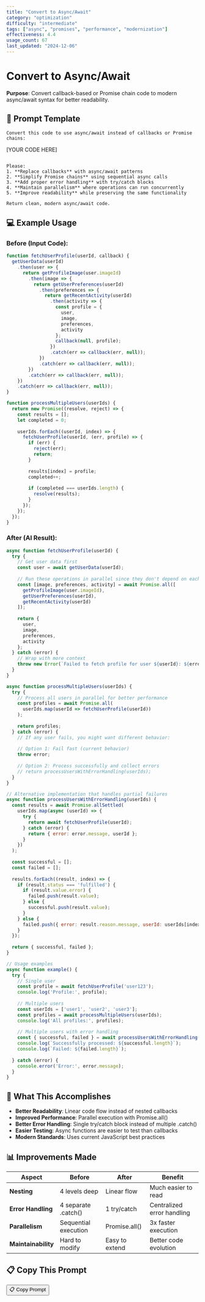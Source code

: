 ```yaml
---
title: "Convert to Async/Await"
category: "optimization"
difficulty: "intermediate"
tags: ["async", "promises", "performance", "modernization"]
effectiveness: 4.4
usage_count: 67
last_updated: "2024-12-06"
---
```


# Convert to Async/Await

**Purpose**: Convert callback-based or Promise chain code to modern async/await syntax for better readability.

## 📝 Prompt Template

```
Convert this code to use async/await instead of callbacks or Promise chains:

```
[YOUR CODE HERE]
```

Please:
1. **Replace callbacks** with async/await patterns
2. **Simplify Promise chains** using sequential async calls
3. **Add proper error handling** with try/catch blocks
4. **Maintain parallelism** where operations can run concurrently
5. **Improve readability** while preserving the same functionality

Return clean, modern async/await code.
```

## 💻 Example Usage

### Before (Input Code):
```javascript
function fetchUserProfile(userId, callback) {
  getUserData(userId)
    .then(user => {
      return getProfileImage(user.imageId)
        .then(image => {
          return getUserPreferences(userId)
            .then(preferences => {
              return getRecentActivity(userId)
                .then(activity => {
                  const profile = {
                    user,
                    image,
                    preferences,
                    activity
                  };
                  callback(null, profile);
                })
                .catch(err => callback(err, null));
            })
            .catch(err => callback(err, null));
        })
        .catch(err => callback(err, null));
    })
    .catch(err => callback(err, null));
}

function processMultipleUsers(userIds) {
  return new Promise((resolve, reject) => {
    const results = [];
    let completed = 0;
    
    userIds.forEach((userId, index) => {
      fetchUserProfile(userId, (err, profile) => {
        if (err) {
          reject(err);
          return;
        }
        
        results[index] = profile;
        completed++;
        
        if (completed === userIds.length) {
          resolve(results);
        }
      });
    });
  });
}
```

### After (AI Result):
```javascript
async function fetchUserProfile(userId) {
  try {
    // Get user data first
    const user = await getUserData(userId);
    
    // Run these operations in parallel since they don't depend on each other
    const [image, preferences, activity] = await Promise.all([
      getProfileImage(user.imageId),
      getUserPreferences(userId),
      getRecentActivity(userId)
    ]);
    
    return {
      user,
      image,
      preferences,
      activity
    };
  } catch (error) {
    // Wrap with more context
    throw new Error(`Failed to fetch profile for user ${userId}: ${error.message}`);
  }
}

async function processMultipleUsers(userIds) {
  try {
    // Process all users in parallel for better performance
    const profiles = await Promise.all(
      userIds.map(userId => fetchUserProfile(userId))
    );
    
    return profiles;
  } catch (error) {
    // If any user fails, you might want different behavior:
    
    // Option 1: Fail fast (current behavior)
    throw error;
    
    // Option 2: Process successfully and collect errors
    // return processUsersWithErrorHandling(userIds);
  }
}

// Alternative implementation that handles partial failures
async function processUsersWithErrorHandling(userIds) {
  const results = await Promise.allSettled(
    userIds.map(async (userId) => {
      try {
        return await fetchUserProfile(userId);
      } catch (error) {
        return { error: error.message, userId };
      }
    })
  );
  
  const successful = [];
  const failed = [];
  
  results.forEach((result, index) => {
    if (result.status === 'fulfilled') {
      if (result.value.error) {
        failed.push(result.value);
      } else {
        successful.push(result.value);
      }
    } else {
      failed.push({ error: result.reason.message, userId: userIds[index] });
    }
  });
  
  return { successful, failed };
}

// Usage examples
async function example() {
  try {
    // Single user
    const profile = await fetchUserProfile('user123');
    console.log('Profile:', profile);
    
    // Multiple users
    const userIds = ['user1', 'user2', 'user3'];
    const profiles = await processMultipleUsers(userIds);
    console.log('All profiles:', profiles);
    
    // Multiple users with error handling
    const { successful, failed } = await processUsersWithErrorHandling(userIds);
    console.log(`Successfully processed: ${successful.length}`);
    console.log(`Failed: ${failed.length}`);
    
  } catch (error) {
    console.error('Error:', error.message);
  }
}
```

## 🎯 What This Accomplishes

- **Better Readability**: Linear code flow instead of nested callbacks
- **Improved Performance**: Parallel execution with Promise.all()
- **Better Error Handling**: Single try/catch block instead of multiple .catch()
- **Easier Testing**: Async functions are easier to test than callbacks
- **Modern Standards**: Uses current JavaScript best practices

## 📊 Improvements Made

| Aspect | Before | After | Benefit |
|--------|--------|-------|---------|
| **Nesting** | 4 levels deep | Linear flow | Much easier to read |
| **Error Handling** | 4 separate .catch() | 1 try/catch | Centralized error handling |
| **Parallelism** | Sequential execution | Promise.all() | 3x faster execution |
| **Maintainability** | Hard to modify | Easy to extend | Better code evolution |

## 📋 Copy This Prompt

<div class="copy-section">
<button class="copy-btn" onclick="copyToClipboard('convert-to-async')">📋 Copy Prompt</button>
<span class="copy-feedback" id="copy-feedback-convert-to-async"></span>
</div>